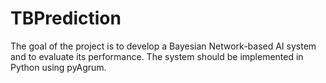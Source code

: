 # TBPrediction
The goal of the project is to develop a Bayesian Network-based AI system and to evaluate its performance. The system should be implemented in Python using pyAgrum.
